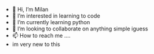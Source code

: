 - 👋 Hi, I’m Milan
- 👀 I’m interested in learning to code
- 🌱 I’m currently learning python
- 💞️ I’m looking to collaborate on anything simple iguess
- 📫 How to reach me ....
- im very new to this

<!---
Milan9135/Milan9135 is a ✨ special ✨ repository because its `README.md` (this file) appears on your GitHub profile.
You can click the Preview link to take a look at your changes.
--->
